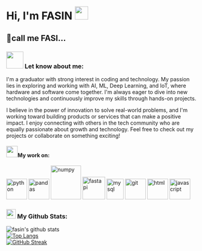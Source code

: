 # Hi, I'm FASIN <img src="https://github.com/TheDudeThatCode/TheDudeThatCode/blob/master/Assets/Hi.gif" width="35" />

## 🤙call me FASI...

### <img src="https://github.com/TheDudeThatCode/TheDudeThatCode/blob/master/Assets/Developer.gif" width="45" /> Let know about me:

I'm a graduator with strong interest in coding and technology. My passion lies in exploring and working with AI, ML, Deep Learning, and IoT, where hardware and software come together. I'm always eager to dive into new technologies and continuously improve my skills through hands-on projects.

I believe in the power of innovation to solve real-world problems, and I'm working toward building products or services that can make a positive impact. I enjoy connecting with others in the tech community who are equally passionate about growth and technology. Feel free to check out my projects or collaborate on something exciting!

#### <img src="https://media.giphy.com/media/WUlplcMpOCEmTGBtBW/giphy.gif" width="30">My work on:
<p>
        <img src="https://www.vectorlogo.zone/logos/python/python-icon.svg" alt="python" width="55" height="55"/> 
        <img src="https://encrypted-tbn0.gstatic.com/images?q=tbn:ANd9GcStQa0p7RCejEFJ3r4HUVFcI3R4Wh89UwtszB7-RBvPXQ&s" alt="pandas" width="55" height="55"/> 
        <img src="https://www.vectorlogo.zone/logos/numpy/numpy-ar21.svg" alt="numpy" width="80" height="90"/>   
        <img src="https://fastapi.tiangolo.com/img/logo-margin/logo-teal.png" alt="fastapi" width="60" height="60"/>
        <img src="https://www.vectorlogo.zone/logos/mysql/mysql-icon.svg" alt="mysql" width="45" height="55"/>        
        <img src="https://www.vectorlogo.zone/logos/git-scm/git-scm-icon.svg" alt="git" width="55" height="55"/>
        <img src="https://www.vectorlogo.zone/logos/w3_html5/w3_html5-icon.svg" alt="html" width="55" height="55"/> 
        <img src="https://upload.vectorlogo.zone/logos/javascript/images/239ec8a4-163e-4792-83b6-3f6d96911757.svg" alt="javascript" width="55" height="55"/> 

### <img src='https://media1.giphy.com/media/du3J3cXyzhj75IOgvA/giphy.gif?cid=ecf05e47x2g034i9pzwtzzsd3xgg2w9nr94t4tflbbgo3008&rid=giphy.gif' width='25' /> My Github Stats:
![fasin's github stats](https://github-readme-stats.vercel.app/api?username=fasinfasi&show_icons=true&hide=contribs,prs&cache_seconds=86400&theme=holi)<br>
[![Top Langs](https://github-readme-stats.vercel.app/api/top-langs/?username=apoorvtyagi&layout=compact&text_color=daf7dc&bg_color=151515&hide=css,html,php)](https://github.com/anuraghazra/github-readme-stats)<br>
[![GitHub Streak](https://github-readme-streak-stats.herokuapp.com/?user=fasinfasi&theme=dark)](https://git.io/streak-stats)
